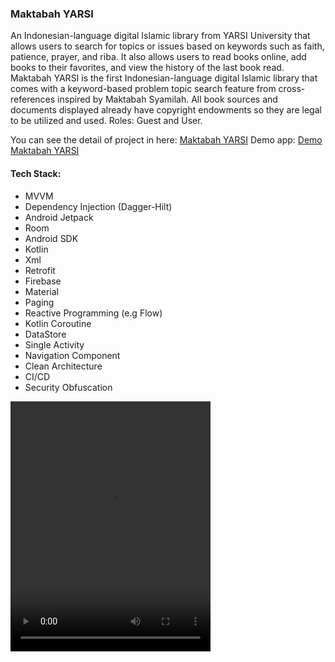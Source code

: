 ### Maktabah YARSI

An Indonesian-language digital Islamic library from YARSI University that allows users to search for topics or issues based on keywords such as faith, patience, prayer, and riba. It also allows users to read books online, add books to their favorites, and view the history of the last book read. Maktabah YARSI is the first Indonesian-language digital Islamic library that comes with a keyword-based problem topic search feature from cross-references inspired by Maktabah Syamilah. All book sources and documents displayed already have copyright endowments so they are legal to be utilized and used. Roles: Guest and User.

You can see the detail of project in here:
[Maktabah YARSI](https://github.com/ridhogaa/Maktabah-YARSI)
Demo app: [Demo Maktabah YARSI](https://drive.google.com/file/d/1NX-0kkkDaL54uqKs1Co7tpgD7PEPoFb2/view?usp=sharing)

#### Tech Stack: 
- MVVM
- Dependency Injection (Dagger-Hilt)
- Android Jetpack 
- Room
- Android SDK 
- Kotlin 
- Xml
- Retrofit 
- Firebase 
- Material
- Paging
- Reactive Programming (e.g Flow)
- Kotlin Coroutine
- DataStore
- Single Activity
- Navigation Component
- Clean Architecture
- CI/CD
- Security Obfuscation

<video width="320" height="400" controls>
  <source src="../assets/maktabah-yarsi/VID_20240121_153930.mp4" type="video/mp4">
</video>